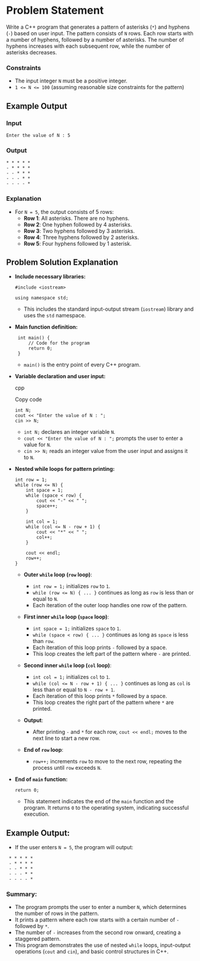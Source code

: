 # Problem Statement

Write a C++ program that generates a pattern of asterisks (`*`) and hyphens (`-`) based on user input. The pattern consists of `N` rows. Each row starts with a number of hyphens, followed by a number of asterisks. The number of hyphens increases with each subsequent row, while the number of asterisks decreases.

### Constraints

- The input integer `N` must be a positive integer.
- `1 <= N <= 100` (assuming reasonable size constraints for the pattern)

## Example Output

### Input

```
Enter the value of N : 5
```

### Output

```
* * * * * 
- * * * * 
- - * * * 
- - - * * 
- - - - *
```

### Explanation

- For `N = 5`, the output consists of 5 rows:
  - **Row 1**: All asterisks. There are no hyphens.
  - **Row 2**: One hyphen followed by 4 asterisks.
  - **Row 3**: Two hyphens followed by 3 asterisks.
  - **Row 4**: Three hyphens followed by 2 asterisks.
  - **Row 5**: Four hyphens followed by 1 asterisk.


## Problem Solution Explanation

-  **Include necessary libraries:**

    ```#include <iostream>```
    
    ```using namespace std;``` 
    
    -   This includes the standard input-output stream (`iostream`) library and uses the `std` namespace.
- **Main function definition:**
    
    
   ```
    int main() {
        // Code for the program
        return 0;
    }
    ``` 
    
    -   `main()` is the entry point of every C++ program.

-  **Variable declaration and user input:**
    
    cpp
    
    Copy code
    
    ```
    int N;
    cout << "Enter the value of N : ";
    cin >> N;
    ``` 
    
    -   `int N;` declares an integer variable `N`.
    -   `cout << "Enter the value of N : ";` prompts the user to enter a value for `N`.
    -   `cin >> N;` reads an integer value from the user input and assigns it to `N`.
-  **Nested while loops for pattern printing:**
    
    
    ```
    int row = 1;
    while (row <= N) {
        int space = 1;
        while (space < row) {
            cout << "-" << " ";
            space++;
        }
        
        int col = 1;
        while (col <= N - row + 1) {
            cout << "*" << " ";
            col++;
        }
        
        cout << endl;
        row++;
    }
    ``` 
    
    -   **Outer `while` loop (`row` loop)**:
        
        -   `int row = 1;` initializes `row` to `1`.
        -   `while (row <= N) { ... }` continues as long as `row` is less than or equal to `N`.
        -   Each iteration of the outer loop handles one row of the pattern.
    -   **First inner `while` loop (`space` loop)**:
        
        -   `int space = 1;` initializes `space` to `1`.
        -   `while (space < row) { ... }` continues as long as `space` is less than `row`.
        -   Each iteration of this loop prints `-` followed by a space.
        -   This loop creates the left part of the pattern where `-` are printed.
    -   **Second inner `while` loop (`col` loop)**:
        
        -   `int col = 1;` initializes `col` to `1`.
        -   `while (col <= N - row + 1) { ... }` continues as long as `col` is less than or equal to `N - row + 1`.
        -   Each iteration of this loop prints `*` followed by a space.
        -   This loop creates the right part of the pattern where `*` are printed.
    -   **Output**:
        
        -   After printing `-` and `*` for each row, `cout << endl;` moves to the next line to start a new row.
    -   **End of `row` loop**:
        
        -   `row++;` increments `row` to move to the next row, repeating the process until `row` exceeds `N`.
- **End of `main` function:**
    
    
    `return 0;` 
    
    -   This statement indicates the end of the `main` function and the program. It returns `0` to the operating system, indicating successful execution.

## Example Output:

-   If the user enters `N = 5`, the program will output:
   
    
   ```
    * * * * * 
    - * * * * 
    - - * * * 
    - - - * * 
    - - - - *
``` 
    

### Summary:

-   The program prompts the user to enter a number `N`, which determines the number of rows in the pattern.
-   It prints a pattern where each row starts with a certain number of `-` followed by `*`.
-   The number of `-` increases from the second row onward, creating a staggered pattern.
-   This program demonstrates the use of nested `while` loops, input-output operations (`cout` and `cin`), and basic control structures in C++.
